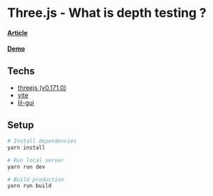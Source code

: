 # Three.js - What is depth testing ?

#### [Article](https://bcjohnblue.github.io/blog/2025/02/13/three-js-中物體的遠近關係-1-什麼是深度測試？/)

#### [Demo](https://codesandbox.io/p/github/bcjohnblue/threejs-what-is-depth-test/main)

## Techs

- [threejs (v0.171.0)](https://threejs.org/)
- [vite](https://cn.vitejs.dev/guide/)
- [lil-gui](https://lil-gui.georgealways.com/)

## Setup

```bash
# Install dependencies
yarn install

# Run local server
yarn run dev

# Build production
yarn run build
```
